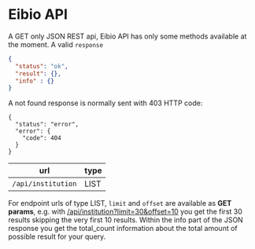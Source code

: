 # Eibio API

A GET only JSON REST api, Eibio API has only some methods available at the moment.
A valid `response`

  ```json
  {
    "status": "ok",
    "result": {},
    "info" : {}
  }
  ```
A not found response is normally sent with 403 HTTP code:
```
{
  "status": "error",
  "error": {
    "code": 404
  }
}
```

| url | type 
| --- | ---
| `/api/institution` | LIST 

For endpoint urls of type LIST, `limit` and `offset` are available as **GET params**, e.g. with [/api/institution?limit=30&offset=10](/api/institution?limit=30&offset=10)
you get the first 30 results skipping the very first 10 results.
Within the info part of the JSON response you get the total_count information about the total amount of possible result for your query.
